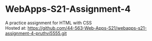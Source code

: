 # WebApps-S21-Assignment-4
A practice assignment for HTML with CSS<br>
Hosted at: <https://github.com/44-563-Web-Apps-S21/webapps-s21-assignment-4-pruthvi5555.git>
